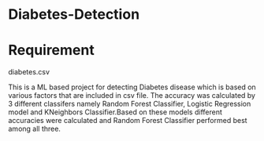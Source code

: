 # Diabetes-Detection
# Requirement
diabetes.csv

This is a ML based project for detecting Diabetes disease which is based on various factors that are included in csv file. 
The accuracy was calculated by 3 different classifers namely Random Forest Classifier, Logistic Regression model and KNeighbors Classifier.Based on these models different accuracies were calculated and Random Forest Classifier performed best among all three.
